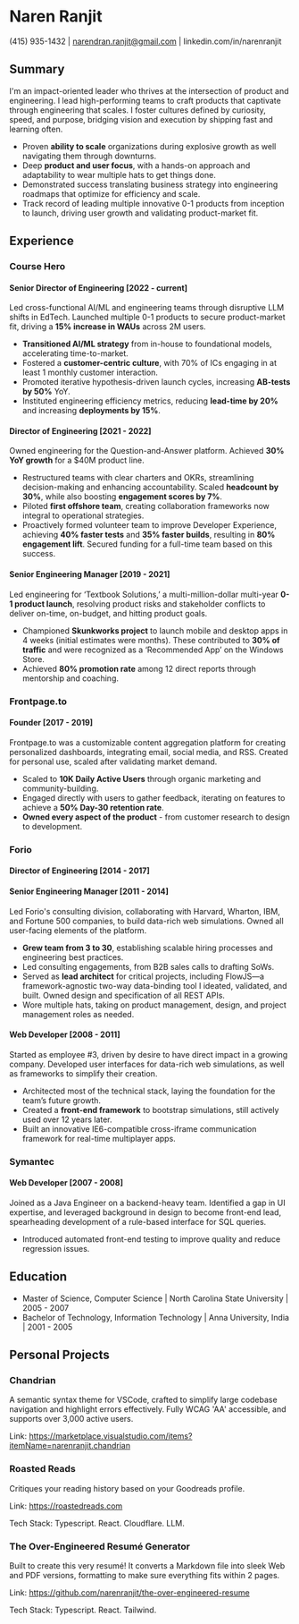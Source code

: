 # Naren Ranjit

(415) 935-1432 | narendran.ranjit@gmail.com | linkedin.com/in/narenranjit

## Summary

I'm an impact-oriented leader who thrives at the intersection of product and engineering. I lead high-performing teams to craft products that captivate through engineering that scales. I foster cultures defined by curiosity, speed, and purpose, bridging vision and execution by shipping fast and learning often.

- Proven **ability to scale** organizations during explosive growth as well navigating them through downturns.
- Deep **product and user focus**, with a hands-on approach and adaptability to wear multiple hats to get things done.
- Demonstrated success translating business strategy into engineering roadmaps that optimize for efficiency and scale.
- Track record of leading multiple innovative 0-1 products from inception to launch, driving user growth and validating product-market fit.

## Experience

### Course Hero

#### Senior Director of Engineering [2022 - current]

Led cross-functional AI/ML and engineering teams through disruptive LLM shifts in EdTech. Launched multiple 0-1 products to secure product-market fit, driving a **15% increase in WAUs** across 2M users.

- **Transitioned AI/ML strategy** from in-house to foundational models, accelerating time-to-market.
- Fostered a **customer-centric culture**, with 70% of ICs engaging in at least 1 monthly customer interaction.
- Promoted iterative hypothesis-driven launch cycles, increasing **AB-tests by 50%** YoY.
- Instituted engineering efficiency metrics, reducing **lead-time by 20%** and increasing **deployments by 15%**.

#### Director of Engineering [2021 - 2022]

Owned engineering for the Question-and-Answer platform. Achieved **30% YoY growth** for a $40M product line.

- Restructured teams with clear charters and OKRs, streamlining decision-making and enhancing accountability. Scaled **headcount by 30%**, while also boosting **engagement scores by 7%**.
- Piloted **first offshore team**, creating collaboration frameworks now integral to operational strategies.
- Proactively formed volunteer team to improve Developer Experience, achieving **40% faster tests** and **35% faster builds**, resulting in **80% engagement lift**. Secured funding for a full-time team based on this success.

#### Senior Engineering Manager [2019 - 2021]

Led engineering for ‘Textbook Solutions,’ a multi-million-dollar multi-year **0-1 product launch**, resolving product risks and stakeholder conflicts to deliver on-time, on-budget, and hitting product goals.

- Championed **Skunkworks project** to launch mobile and desktop apps in 4 weeks (initial estimates were months). These contributed to **30% of traffic** and were recognized as a ‘Recommended App’ on the Windows Store.
- Achieved **80% promotion rate** among 12 direct reports through mentorship and coaching.

### Frontpage.to

#### Founder [2017 - 2019]

Frontpage.to was a customizable content aggregation platform for creating personalized dashboards, integrating email, social media, and RSS. Created for personal use, scaled after validating market demand.

- Scaled to **10K Daily Active Users** through organic marketing and community-building.
- Engaged directly with users to gather feedback, iterating on features to achieve a **50% Day-30 retention rate**.
- **Owned every aspect of the product** - from customer research to design to development.

### Forio

#### Director of Engineering [2014 - 2017]

#### Senior Engineering Manager [2011 - 2014]

Led Forio's consulting division, collaborating with Harvard, Wharton, IBM, and Fortune 500 companies, to build data-rich web simulations. Owned all user-facing elements of the platform.

- **Grew team from 3 to 30**, establishing scalable hiring processes and engineering best practices.
- Led consulting engagements, from B2B sales calls to drafting SoWs.
- Served as **lead architect** for critical projects, including FlowJS—a framework-agnostic two-way data-binding tool I ideated, validated, and built. Owned design and specification of all REST APIs.
- Wore multiple hats, taking on product management, design, and project management roles as needed.

#### Web Developer [2008 - 2011]

Started as employee #3, driven by desire to have direct impact in a growing company. Developed user interfaces for data-rich web simulations, as well as frameworks to simplify their creation.

- Architected most of the technical stack, laying the foundation for the team’s future growth.
- Created a **front-end framework** to bootstrap simulations, still actively used over 12 years later.
- Built an innovative IE6-compatible cross-iframe communication framework for real-time multiplayer apps.

### Symantec

#### Web Developer [2007 - 2008]

Joined as a Java Engineer on a backend-heavy team. Identified a gap in UI expertise, and leveraged background in design to become front-end lead, spearheading development of a rule-based interface for SQL queries.

- Introduced automated front-end testing to improve quality and reduce regression issues.

## Education

- Master of Science, Computer Science | North Carolina State University | 2005 - 2007
- Bachelor of Technology, Information Technology | Anna University, India | 2001 - 2005

## Personal Projects

### Chandrian

A semantic syntax theme for VSCode, crafted to simplify large codebase navigation and highlight errors effectively. Fully WCAG 'AA' accessible, and supports over 3,000 active users.

Link: https://marketplace.visualstudio.com/items?itemName=narenranjit.chandrian

### Roasted Reads

Critiques your reading history based on your Goodreads profile.

Link: https://roastedreads.com

Tech Stack: Typescript. React. Cloudflare. LLM.

### The Over-Engineered Resumé Generator

Built to create this very resumé! It converts a Markdown file into sleek Web and PDF versions, formatting to make sure everything fits within 2 pages.

Link: https://github.com/narenranjit/the-over-engineered-resume

Tech Stack: Typescript. React. Tailwind.
